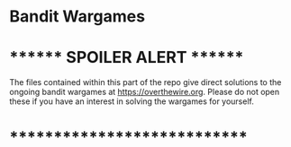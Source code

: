 # Bandit Wargames

# ****** SPOILER ALERT ******
The files contained within this part of the repo give direct solutions to the ongoing bandit wargames at https://overthewire.org. Please do not open these if you have an interest in solving the wargames for yourself. 
# ***************************



